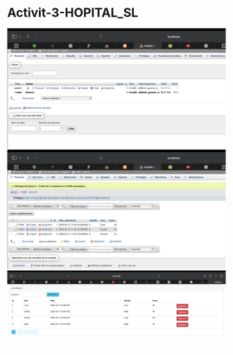 # Activit-3-HOPITAL_SL
<img src="captures/cap1.png">
<img src="captures/cap2.png">
<img src="captures/cap3.png">